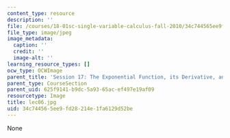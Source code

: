 ```yaml
---
content_type: resource
description: ''
file: /courses/18-01sc-single-variable-calculus-fall-2010/34c744565ee9fd28214e1fa6129d52be_lec06.jpg
file_type: image/jpeg
image_metadata:
  caption: ''
  credit: ''
  image-alt: ''
learning_resource_types: []
ocw_type: OCWImage
parent_title: 'Session 17: The Exponential Function, its Derivative, and its Inverse'
parent_type: CourseSection
parent_uid: 625f9141-b9dc-5a93-65ac-ef497e19af09
resourcetype: Image
title: lec06.jpg
uid: 34c74456-5ee9-fd28-214e-1fa6129d52be
---
```

None

